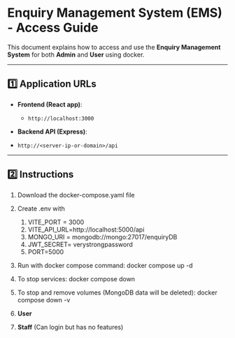 # Enquiry Management System (EMS) - Access Guide

This document explains how to access and use the **Enquiry Management System** for both **Admin** and **User** using docker.

---

## **1️⃣ Application URLs**

- **Frontend (React app)**:  
  - `http://localhost:3000`  


- **Backend API (Express)**:  
 - `http://<server-ip-or-domain>/api`

---

## **2️⃣ Instructions**

1. Download the docker-compose.yaml file
2. Create .env with 
   1. VITE_PORT = 3000
   2. VITE_API_URL=http://localhost:5000/api
   3. MONGO_URI = mongodb://mongo:27017/enquiryDB
   4. JWT_SECRET= verystrongpassword
   5. PORT=5000
3. Run with docker compose command: docker compose up -d
4. To stop services: docker compose down
5. To stop and remove volumes (MongoDB data will be deleted): docker compose down -v


    

    

3. **User**
4. **Staff** (Can login but has no features)


